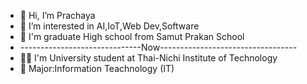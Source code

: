 - 👋 Hi, I’m Prachaya
- 👀 I’m interested in AI,IoT,Web Dev,Software
- 🏫 I'm graduate High school from Samut Prakan School
- ------------------------------Now----------------------------------
- 👨‍🎓 I'm University student at Thai-Nichi Institute of Technology
- 📗 Major:Information Teachnology (IT)

<!---
prachaya2004/prachaya2004 is a ✨ special ✨ repository because its `README.md` (this file) appears on your GitHub profile.
You can click the Preview link to take a look at your changes.
--->
